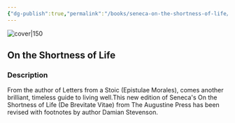 ```yaml
---
{"dg-publish":true,"permalink":"/books/seneca-on-the-shortness-of-life/","title":"\"On the Shortness of Life\"","tags":["classic","non-fiction","philosophy"]}
---
```




![cover|150](http://books.google.com/books/content?id=-UmoDwAAQBAJ&printsec=frontcover&img=1&zoom=1&edge=curl&source=gbs_api)

## On the Shortness of Life

### Description

From the author of Letters from a Stoic (Epistulae Morales), comes another brilliant, timeless guide to living well.This new edition of Seneca's On the Shortness of Life (De Brevitate Vitae) from The Augustine Press has been revised with footnotes by author Damian Stevenson.
```